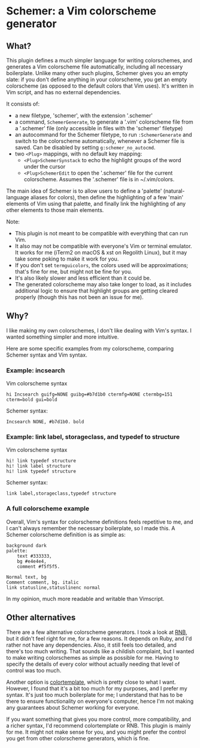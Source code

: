 # Schemer: a Vim colorscheme generator
## What?
This plugin defines a much simpler language for writing colorschemes, and generates a Vim colorscheme file automatically, including all necessary boilerplate.
Unlike many other such plugins, Schemer gives you an empty slate: if you don't define anything in your colorscheme, you get an empty colorscheme (as opposed to the default colors that Vim uses).
It's written in Vim script, and has no external dependencies.

It consists of:
* a new filetype, 'schemer', with the extension '.schemer'
* a command, `SchemerGenerate`, to generate a '.vim' colorscheme file from a '.schemer' file (only accessible in files with the 'schemer' filetype)
* an autocommand for the Schemer filetype, to run `:SchemerGenerate` and switch to the colorscheme automatically, whenever a Schemer file is saved. Can be disabled by setting `g:schemer_no_autocmd`.
* two `<Plug>` mappings, with no default key mapping:
    * `<Plug>SchemerSynstack` to echo the highlight groups of the word under the cursor
    * `<Plug>SchemerEdit` to open the '.schemer' file for the current colorscheme. Assumes the '.schemer' file is in ~/.vim/colors.

The main idea of Schemer is to allow users to define a 'palette' (natural-language aliases for colors), then define the highlighting of a few 'main' elements of Vim using that palette, and finally link the highlighting of any other elements to those main elements.

Note:
* This plugin is not meant to be compatible with everything that can run Vim.
* It also may not be compatible with everyone's Vim or terminal emulator.
  It works for me (iTerm2 on macOS & xst on Regolith Linux), but it may take some poking to make it work for you.
* If you don't set `termguicolors`, the colors used will be approximations; that's fine for me, but might not be fine for you.
* It's also likely slower and less efficient than it could be.
* The generated colorscheme may also take longer to load, as it includes additional logic to ensure that highlight groups are getting cleared properly (though this has not been an issue for me).

## Why?
I like making my own colorschemes, I don't like dealing with Vim's syntax.
I wanted something simpler and more intuitive.

Here are some specific examples from my colorscheme, comparing Schemer syntax and Vim syntax.

### Example: incsearch
Vim colorscheme syntax

```vim
hi Incsearch guifg=NONE guibg=#b7d1b0 ctermfg=NONE ctermbg=151 cterm=bold gui=bold
```

Schemer syntax:

```schemer
Incsearch NONE, #b7d1b0. bold
```

### Example: link label, storageclass, and typedef to structure
Vim colorscheme syntax

```vim
hi! link typedef structure
hi! link label structure
hi! link typedef structure
```

Schemer syntax:

```schemer
link label,storageclass,typedef structure
```

### A full colorscheme example
Overall, Vim's syntax for colorscheme definitions feels repetitive to me, and I can't always remember the necessary boilerplate, so I made this.
A Schemer colorscheme definition is as simple as:

```schemer
background dark
palette:
    text #333333,
    bg #e4e4e4,
    comment #f5f5f5.

Normal text, bg
Comment comment, bg. italic
link statusline,statuslinenc normal
```

In my opinion, much more readable and writable than Vimscript.

## Other alternatives
There are a few alternative colorscheme generators.
I took a look at [RNB](https://github.com/romainl/vim-rnb), but it didn't feel right for me, for a few reasons.
It depends on Ruby, and I'd rather not have any dependencies.
Also, it still feels too detailed, and there's too much writing.
That sounds like a childish complaint, but I wanted to make writing colorschemes as simple as possible for me.
Having to specify the details of every color without actually needing that level of control was too much.

Another option is [colortemplate](https://github.com/lifepillar/vim-colortemplate), which is pretty close to what I want.
However, I found that it's a bit too much for my purposes, and I prefer my syntax.
It's just too much boilerplate for me; I understand that has to be there to ensure functionality on everyone's computer, hence I'm not making any guarantees about Schemer working for everyone.

If you want something that gives you more control, more compatibility, and a richer syntax, I'd recommend colortemplate or RNB.
This plugin is mainly for me.
It might not make sense for you, and you might prefer the control you get from other colorscheme generators, which is fine.
